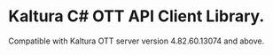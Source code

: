 # Kaltura C# OTT API Client Library.
Compatible with Kaltura OTT server version 4.82.60.13074 and above.
